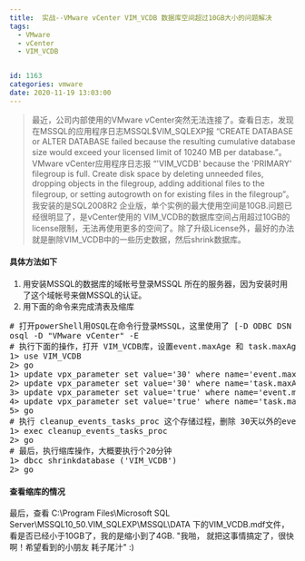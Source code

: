```yaml
---
title:  实战--VMware vCenter VIM_VCDB 数据库空间超过10GB大小的问题解决
tags:
  - VMware
  - vCenter
  - VIM_VCDB


id: 1163
categories: vmware
date: 2020-11-19 13:03:00
---
```

> 最近，公司内部使用的VMware vCenter突然无法连接了。查看日志，发现在MSSQL的应用程序日志MSSQL$VIM_SQLEXP报 “CREATE DATABASE or ALTER DATABASE failed because the resulting cumulative database size would exceed your licensed limit of 10240 MB per database.”。VMware vCenter应用程序日志报 “'VIM_VCDB' because the 'PRIMARY' filegroup is full. Create disk space by deleting unneeded files, dropping objects in the filegroup, adding additional files to the filegroup, or setting autogrowth on for existing files in the filegroup”。我安装的是SQL2008R2 企业版，单个实例的最大使用空间是10GB.问题已经很明显了，是vCenter使用的 VIM_VCDB的数据库空间占用超过10GB的 license限制，无法再使用更多的空间了。除了升级License外，最好的办法就是删除VIM_VCDB中的一些历史数据，然后shrink数据库。

#### 具体方法如下
1. 用安装MSSQL的数据库的域帐号登录MSSQL 所在的服务器，因为安装时用了这个域帐号来做MSSQL的认证。
2. 用下面的命令来完成清表及缩库
<pre>
# 打开powerShell用OSQL在命令行登录MSSQL，这里使用了 [-D ODBC DSN name] 参数
osql -D "VMware vCenter" -E
# 执行下面的操作，打开 VIM_VCDB库，设置event.maxAge 和 task.maxAge值为30，原先为180
1> use VIM_VCDB
2> go
1> update vpx_parameter set value='30' where name='event.maxAge'
2> update vpx_parameter set value='30' where name='task.maxAge'
3> update vpx_parameter set value='true' where name='event.maxAgeEnabled'
4> update vpx_parameter set value='true' where name='task.maxAgeEnabled'
5> go
# 执行 cleanup_events_tasks_proc 这个存储过程，删除 30天以外的event task 数据,我10G的数据，执行了20分钟
1> exec cleanup_events_tasks_proc
2> go
# 最后，执行缩库操作，大概要执行个20分钟
1> dbcc shrinkdatabase ('VIM_VCDB')
2> go
</pre>
#### 查看缩库的情况
最后，查看 C:\Program Files\Microsoft SQL Server\MSSQL10_50.VIM_SQLEXP\MSSQL\DATA 下的VIM_VCDB.mdf文件，看是否已经小于10GB了，我的是缩小到了4GB. "我啪， 就把这事情搞定了，很快啊！希望看到的小朋友 耗子尾汁" :)

